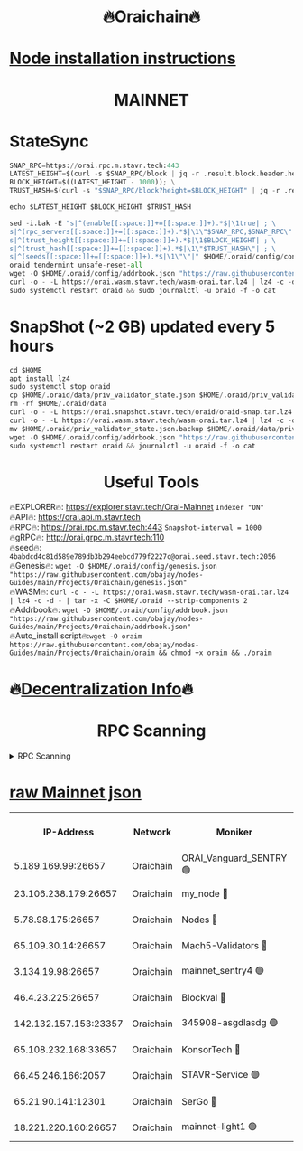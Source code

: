 <h1 align="center"> 🔥Oraichain🔥</h1>

[Node installation instructions](https://github.com/obajay/nodes-Guides/tree/main/Projects/Oraichain)
=
<h1 align="center"> MAINNET</h1>

# StateSync
```python
SNAP_RPC=https://orai.rpc.m.stavr.tech:443
LATEST_HEIGHT=$(curl -s $SNAP_RPC/block | jq -r .result.block.header.height); \
BLOCK_HEIGHT=$((LATEST_HEIGHT - 1000)); \
TRUST_HASH=$(curl -s "$SNAP_RPC/block?height=$BLOCK_HEIGHT" | jq -r .result.block_id.hash)

echo $LATEST_HEIGHT $BLOCK_HEIGHT $TRUST_HASH

sed -i.bak -E "s|^(enable[[:space:]]+=[[:space:]]+).*$|\1true| ; \
s|^(rpc_servers[[:space:]]+=[[:space:]]+).*$|\1\"$SNAP_RPC,$SNAP_RPC\"| ; \
s|^(trust_height[[:space:]]+=[[:space:]]+).*$|\1$BLOCK_HEIGHT| ; \
s|^(trust_hash[[:space:]]+=[[:space:]]+).*$|\1\"$TRUST_HASH\"| ; \
s|^(seeds[[:space:]]+=[[:space:]]+).*$|\1\"\"|" $HOME/.oraid/config/config.toml
oraid tendermint unsafe-reset-all
wget -O $HOME/.oraid/config/addrbook.json "https://raw.githubusercontent.com/obajay/nodes-Guides/main/Projects/Oraichain/addrbook.json"
curl -o - -L https://orai.wasm.stavr.tech/wasm-orai.tar.lz4 | lz4 -c -d - | tar -x -C $HOME/.oraid --strip-components 2
sudo systemctl restart oraid && sudo journalctl -u oraid -f -o cat
```
# SnapShot (~2 GB) updated every 5 hours
```python
cd $HOME
apt install lz4
sudo systemctl stop oraid
cp $HOME/.oraid/data/priv_validator_state.json $HOME/.oraid/priv_validator_state.json.backup
rm -rf $HOME/.oraid/data
curl -o - -L https://orai.snapshot.stavr.tech/oraid/oraid-snap.tar.lz4 | lz4 -c -d - | tar -x -C $HOME/.oraid --strip-components 2
curl -o - -L https://orai.wasm.stavr.tech/wasm-orai.tar.lz4 | lz4 -c -d - | tar -x -C $HOME/.oraid --strip-components 2
mv $HOME/.oraid/priv_validator_state.json.backup $HOME/.oraid/data/priv_validator_state.json
wget -O $HOME/.oraid/config/addrbook.json "https://raw.githubusercontent.com/obajay/nodes-Guides/main/Projects/Oraichain/addrbook.json"
sudo systemctl restart oraid && journalctl -u oraid -f -o cat
```

 <h1 align="center"> Useful Tools</h1>

🔥EXPLORER🔥:     https://explorer.stavr.tech/Orai-Mainnet        `Indexer "ON"` \
🔥API🔥:          https://orai.api.m.stavr.tech \
🔥RPC🔥:          https://orai.rpc.m.stavr.tech:443              `Snapshot-interval = 1000` \
🔥gRPC🔥:         http://orai.grpc.m.stavr.tech:110 \
🔥seed🔥:      `4babdcd4c81d589e789db3b294eebcd779f2227c@orai.seed.stavr.tech:2056` \
🔥Genesis🔥:   `wget -O $HOME/.oraid/config/genesis.json "https://raw.githubusercontent.com/obajay/nodes-Guides/main/Projects/Oraichain/genesis.json"` \
🔥WASM🔥:      `curl -o - -L https://orai.wasm.stavr.tech/wasm-orai.tar.lz4 | lz4 -c -d - | tar -x -C $HOME/.oraid --strip-components 2` \
🔥Addrbook🔥:  `wget -O $HOME/.oraid/config/addrbook.json "https://raw.githubusercontent.com/obajay/nodes-Guides/main/Projects/Oraichain/addrbook.json"` \
🔥Auto_install script🔥:`wget -O oraim https://raw.githubusercontent.com/obajay/nodes-Guides/main/Projects/Oraichain/oraim && chmod +x oraim && ./oraim`

🔥[Decentralization Info](https://github.com/obajay/StateSync-snapshots/tree/main/Projects/Oraichain/Decentralization)🔥
=
<h1 align="center"> RPC Scanning</h1>

<details>
<summary>RPC Scanning</summary>

<h2 align="center"> We scan nodes in real time every 4 hours. And we provide the final result of RPC endpoints.
We cannot influence the operation of these nodes in any way. </h2>


```python
If Voting Power is higher than 0 --> then the Node is a validator of the network and may be subject to attack and be a potential threat to the chain.
```
```python
We marked such validators with a red symbol
```

</details>

[raw Mainnet json](https://rpc-check.oraim.stavr.tech/oraim/rpc-oraim-result.json)
=


<table><tr><th>IP-Address</th><th>Network</th><th>Moniker</th><th>Latest Block Height</th><th>Earliest Block Height</th><th>Catching Up</th><th>Tx Index</th><th>Voting Power</th><th>Scan Time</th></tr><tr><td>5.189.169.99:26657</td><td>Oraichain</td><td>ORAI_Vanguard_SENTRY 🟢</td><td>15731138</td><td>0</td><td>False</td><td>on</td><td>0</td><td>2024-02-12T03:38:19.662909082UTC</td></tr><tr><td>23.106.238.179:26657</td><td>Oraichain</td><td>my_node 🔴</td><td>15731140</td><td>0</td><td>False</td><td>on</td><td>217949</td><td>2024-02-12T03:38:32.317619136UTC</td></tr><tr><td>5.78.98.175:26657</td><td>Oraichain</td><td>Nodes 🔴</td><td>15731142</td><td>0</td><td>False</td><td>off</td><td>164869</td><td>2024-02-12T03:38:40.444741505UTC</td></tr><tr><td>65.109.30.14:26657</td><td>Oraichain</td><td>Mach5-Validators 🔴</td><td>15731145</td><td>0</td><td>False</td><td>off</td><td>212</td><td>2024-02-12T03:39:01.252996620UTC</td></tr><tr><td>3.134.19.98:26657</td><td>Oraichain</td><td>mainnet_sentry4 🟢</td><td>15731141</td><td>1</td><td>False</td><td>on</td><td>0</td><td>2024-02-12T03:38:37.397262119UTC</td></tr><tr><td>46.4.23.225:26657</td><td>Oraichain</td><td>Blockval 🔴</td><td>15731146</td><td>10774049</td><td>False</td><td>off</td><td>281024</td><td>2024-02-12T03:39:03.561458566UTC</td></tr><tr><td>142.132.157.153:23357</td><td>Oraichain</td><td>345908-asgdlasdg 🟢</td><td>15731141</td><td>11956426</td><td>False</td><td>on</td><td>0</td><td>2024-02-12T03:38:36.708229699UTC</td></tr><tr><td>65.108.232.168:33657</td><td>Oraichain</td><td>KonsorTech 🔴</td><td>15731137</td><td>14344801</td><td>False</td><td>off</td><td>50365</td><td>2024-02-12T03:38:15.165900094UTC</td></tr><tr><td>66.45.246.166:2057</td><td>Oraichain</td><td>STAVR-Service 🟢</td><td>15731145</td><td>15529201</td><td>False</td><td>on</td><td>0</td><td>2024-02-12T03:38:58.615504063UTC</td></tr><tr><td>65.21.90.141:12301</td><td>Oraichain</td><td>SerGo 🔴</td><td>15731144</td><td>15631144</td><td>False</td><td>off</td><td>1</td><td>2024-02-12T03:38:53.799223224UTC</td></tr><tr><td>18.221.220.160:26657</td><td>Oraichain</td><td>mainnet-light1 🟢</td><td>15731142</td><td>15643601</td><td>False</td><td>on</td><td>0</td><td>2024-02-12T03:38:45.156994415UTC</td></tr></table>
